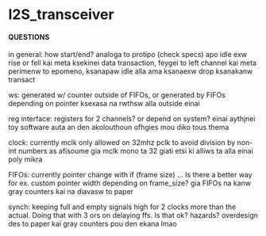 # I2S_transceiver

#### QUESTIONS
in general: how start/end?
analoga to protipo (check specs) apo idle exw rise or fell kai meta ksekinei data transaction, feygei to left channel kai meta perimenw to epomeno, ksanapaw idle alla ama ksanaexw drop ksanakanw transact

ws: generated w/ counter outside of FIFOs, or generated by FIFOs depending on pointer
ksexasa na rwthsw alla outside einai

reg interface: registers for 2 channels? or depend on system?
einai aythjnei toy software auta an den akolouthoun ofhgies mou diko tous thema

clock: currently mclk only allowed on 32mhz pclk to avoid division by non-int numbers
as afisoume gia mclk mono ta 32 giati etsi ki alliws ta alla einai poly mikra

 FIFOs: currently pointer change with if (frame size) ... Is there a better way for ex. custom pointer width depending on frame_size?
 gia FIFOs na kanw gray counters kai na diavasw to paper

 synch: keeping full and empty signals high for 2 clocks more than the  actual. Doing that with 3 ors on delaying ffs. Is that ok? hazards?
overdesign des to paper kai gray counters pou den ekana lmao
